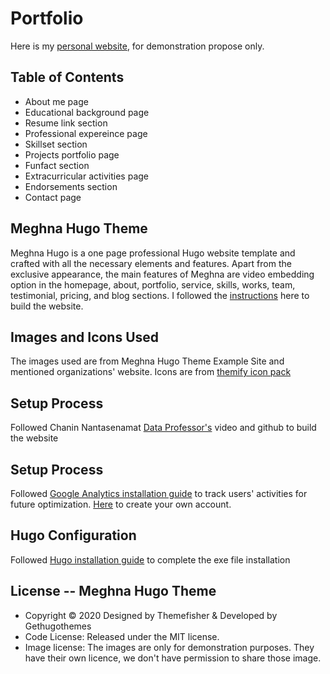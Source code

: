 # Portfolio
Here is my [personal website](https://anniehsuan.github.io/Portfolio/), for demonstration propose only.

## Table of Contents 
- About me page 
- Educational background page
- Resume link section
- Professional expereince page
- Skillset section 
- Projects portfolio page
- Funfact section 
- Extracurricular activities page 
- Endorsements section
- Contact page

## Meghna Hugo Theme
Meghna Hugo is a one page professional Hugo website template and crafted with all the necessary elements and features. Apart from the exclusive appearance, the main features of Meghna are video embedding option in the homepage, about, portfolio, service, skills, works, team, testimonial, pricing, and blog sections. I followed the [instructions](https://github.com/themefisher/meghna-hugo) here to build the website.
## Images and Icons Used
The images used are from Meghna Hugo Theme Example Site and mentioned organizations' website. Icons are from [themify icon pack](https://themify.me/themify-icons)
## Setup Process
Followed Chanin Nantasenamat [Data Professor's](https://github.com/dataprofessor) video and github to build the website
## Setup Process
Followed [Google Analytics installation guide](https://github.com/dwyl/learn-google-analytics) to track users' activities for future optimization.
[Here](https://analytics.google.com/analytics/web/) to create your own account. 

## Hugo Configuration 
Followed [Hugo installation guide](https://github.com/gohugoio/hugo) to complete the exe file installation


## License -- Meghna Hugo Theme
* Copyright © 2020 Designed by Themefisher & Developed by Gethugothemes
* Code License: Released under the MIT license.
* Image license: The images are only for demonstration purposes. They have their own licence, we don't have permission to share those image.
